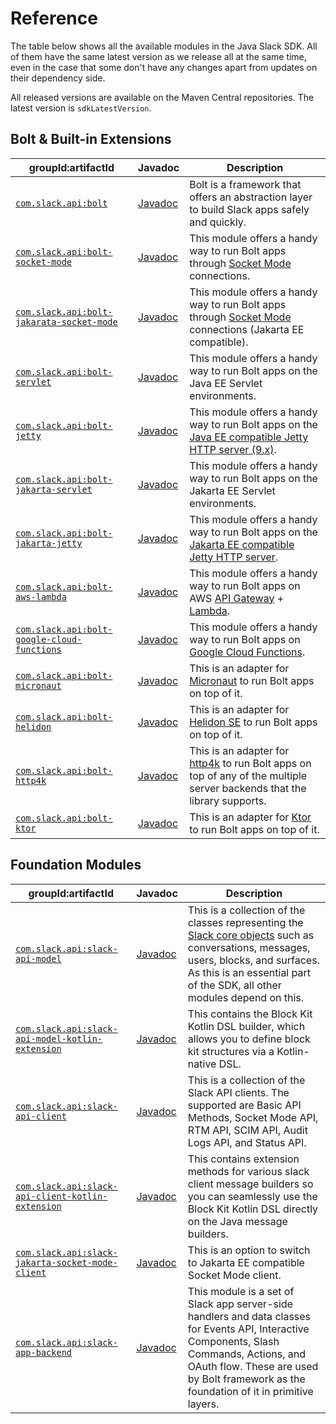 # Reference

The table below shows all the available modules in the Java Slack SDK. All of them have the same latest version as we release all at the same time, even in the case that some don't have any changes apart from updates on their dependency side.

All released versions are available on the Maven Central repositories. The latest version is `sdkLatestVersion`.

## Bolt & Built-in Extensions

| groupId:artifactId                                                                                                                     | Javadoc                                                                                                                                                                                                            | Description                                                                                                                                           |
|----------------------------------------------------------------------------------------------------------------------------------------|--------------------------------------------------------------------------------------------------------------------------------------------------------------------------------------------------------------------|-------------------------------------------------------------------------------------------------------------------------------------------------------|
| [`com.slack.api:bolt`](https://search.maven.org/search?q=g:com.slack.api%20AND%20a:bolt)                                               | [Javadoc](https://oss.sonatype.org/service/local/repositories/releases/archive/com/slack/api/bolt/sdkLatestVersion/bolt-sdkLatestVersion-javadoc.jar/!/index.html#package)                                         | Bolt is a framework that offers an abstraction layer to build Slack apps safely and quickly.                                                          |
| [`com.slack.api:bolt-socket-mode`](https://search.maven.org/search?q=g:com.slack.api%20AND%20a:bolt-socket-mode)                       | [Javadoc](https://oss.sonatype.org/service/local/repositories/releases/archive/com/slack/api/bolt-socket-mode/sdkLatestVersion/bolt-socket-mode-sdkLatestVersion-javadoc.jar/!/index.html#package)                 | This module offers a handy way to run Bolt apps through [Socket Mode](https://api.slack.com/) connections.                                            |
| [`com.slack.api:bolt-jakarata-socket-mode`](https://search.maven.org/search?q=g:com.slack.api%20AND%20a:bolt-jakarta-socket-mode)      | [Javadoc](https://oss.sonatype.org/service/local/repositories/releases/archive/com/slack/api/bolt-jakarta-socket-mode/sdkLatestVersion/bolt-jakarta-socket-mode-sdkLatestVersion-javadoc.jar/!/index.html#package) | This module offers a handy way to run Bolt apps through [Socket Mode](https://api.slack.com/) connections (Jakarta EE compatible).                    |
| [`com.slack.api:bolt-servlet`](https://search.maven.org/search?q=g:com.slack.api%20AND%20a:bolt-servlet)                               | [Javadoc](https://oss.sonatype.org/service/local/repositories/releases/archive/com/slack/api/bolt-servlet/sdkLatestVersion/bolt-servlet-sdkLatestVersion-javadoc.jar/!/index.html)                                 | This module offers a handy way to run Bolt apps on the Java EE Servlet environments.                                                                  |
| [`com.slack.api:bolt-jetty`](https://search.maven.org/search?q=g:com.slack.api%20AND%20a:bolt-jetty)                                   | [Javadoc](https://oss.sonatype.org/service/local/repositories/releases/archive/com/slack/api/bolt-jetty/sdkLatestVersion/bolt-jetty-sdkLatestVersion-javadoc.jar/!/index.html)                                     | This module offers a handy way to run Bolt apps on the [Java EE compatible Jetty HTTP server (9.x)](https://www.eclipse.org/jetty/).                  |
| [`com.slack.api:bolt-jakarta-servlet`](https://search.maven.org/search?q=g:com.slack.api%20AND%20a:bolt-jakarta-servlet)               | [Javadoc](https://oss.sonatype.org/service/local/repositories/releases/archive/com/slack/api/bolt-jakarta-servlet/sdkLatestVersion/bolt-jakarta-servlet-sdkLatestVersion-javadoc.jar/!/index.html)                 | This module offers a handy way to run Bolt apps on the Jakarta EE Servlet environments.                                                               |
| [`com.slack.api:bolt-jakarta-jetty`](https://search.maven.org/search?q=g:com.slack.api%20AND%20a:bolt-jakarta-jetty)                   | [Javadoc](https://oss.sonatype.org/service/local/repositories/releases/archive/com/slack/api/bolt-jakarta-jetty/sdkLatestVersion/bolt-jakarta-jetty-sdkLatestVersion-javadoc.jar/!/index.html)                     | This module offers a handy way to run Bolt apps on the [Jakarta EE compatible Jetty HTTP server](https://www.eclipse.org/jetty/).                     |
| [`com.slack.api:bolt-aws-lambda`](https://search.maven.org/search?q=g:com.slack.api%20AND%20a:bolt-aws-lambda)                         | [Javadoc](https://oss.sonatype.org/service/local/repositories/releases/archive/com/slack/api/bolt-aws-lambda/sdkLatestVersion/bolt-aws-lambda-sdkLatestVersion-javadoc.jar/!/index.html)                           | This module offers a handy way to run Bolt apps on AWS [API Gateway](https://aws.amazon.com/api-gateway/) + [Lambda](https://aws.amazon.com/lambda/). |
| [`com.slack.api:bolt-google-cloud-functions`](https://search.maven.org/search?q=g:com.slack.api%20AND%20a:bolt-google-cloud-functions) | [Javadoc](https://oss.sonatype.org/service/local/repositories/releases/archive/com/slack/api/bolt-google-cloud-functions/sdkLatestVersion/bolt-google-cloud-functions-sdkLatestVersion-javadoc.jar/!/index.html)   | This module offers a handy way to run Bolt apps on [Google Cloud Functions](https://cloud.google.com/functions).                                      |
| [`com.slack.api:bolt-micronaut`](https://search.maven.org/search?q=g:com.slack.api%20AND%20a:bolt-micronaut)                           | [Javadoc](https://oss.sonatype.org/service/local/repositories/releases/archive/com/slack/api/bolt-micronaut/sdkLatestVersion/bolt-micronaut-sdkLatestVersion-javadoc.jar/!/index.html)                             | This is an adapter for [Micronaut](https://micronaut.io/) to run Bolt apps on top of it.                                                              |
| [`com.slack.api:bolt-helidon`](https://search.maven.org/search?q=g:com.slack.api%20AND%20a:bolt-helidon)                               | [Javadoc](https://oss.sonatype.org/service/local/repositories/releases/archive/com/slack/api/bolt-helidon/sdkLatestVersion/bolt-helidon-sdkLatestVersion-javadoc.jar/!/index.html)                                 | This is an adapter for [Helidon SE](https://helidon.io/docs/latest/) to run Bolt apps on top of it.                                                   |
| [`com.slack.api:bolt-http4k`](https://search.maven.org/search?q=g:com.slack.api%20AND%20a:bolt-http4k)                                 | [Javadoc](https://oss.sonatype.org/service/local/repositories/releases/archive/com/slack/api/bolt-http4k/sdkLatestVersion/bolt-http4k-sdkLatestVersion-javadoc.jar/!/index.html)                                   | This is an adapter for [http4k](https://http4k.org/) to run Bolt apps on top of any of the multiple server backends that the library supports.        |
| [`com.slack.api:bolt-ktor`](https://search.maven.org/search?q=g:com.slack.api%20AND%20a:bolt-ktor)                                     | [Javadoc](https://oss.sonatype.org/service/local/repositories/releases/archive/com/slack/api/bolt-ktor/sdkLatestVersion/bolt-ktor-sdkLatestVersion-javadoc.jar/!/index.html)                                       | This is an adapter for [Ktor](https://ktor.io/) to run Bolt apps on top of it.                                                                        |

## Foundation Modules

| groupId:artifactId                                                                                                                                 |Javadoc| Description                                                                                                                                                                                                                                     |
|----------------------------------------------------------------------------------------------------------------------------------------------------|---|-------------------------------------------------------------------------------------------------------------------------------------------------------------------------------------------------------------------------------------------------|
| [`com.slack.api:slack-api-model`](https://search.maven.org/search?q=g:com.slack.api%20AND%20a:slack-api-model)                                     | [Javadoc](https://oss.sonatype.org/service/local/repositories/releases/archive/com/slack/api/slack-api-model/sdkLatestVersion/slack-api-model-sdkLatestVersion-javadoc.jar/!/index.html)| This is a collection of the classes representing the [Slack core objects](https://api.slack.com/types) such as conversations, messages, users, blocks, and surfaces. As this is an essential part of the SDK, all other modules depend on this. |
| [`com.slack.api:slack-api-model-kotlin-extension`](https://search.maven.org/search?q=g:com.slack.api%20AND%20a:slack-api-model-kotlin-extension)   | [Javadoc](https://oss.sonatype.org/service/local/repositories/releases/archive/com/slack/api/slack-api-model-kotlin-extension/sdkLatestVersion/slack-api-model-kotlin-extension-sdkLatestVersion-javadoc.jar/!/index.html)| This contains the Block Kit Kotlin DSL builder, which allows you to define block kit structures via a Kotlin-native DSL.                                                                                                                        |
| [`com.slack.api:slack-api-client`](https://search.maven.org/search?q=g:com.slack.api%20AND%20a:slack-api-client)                                   | [Javadoc](https://oss.sonatype.org/service/local/repositories/releases/archive/com/slack/api/slack-api-client/sdkLatestVersion/slack-api-client-sdkLatestVersion-javadoc.jar/!/index.html)| This is a collection of the Slack API clients. The supported are Basic API Methods, Socket Mode API, RTM API, SCIM API, Audit Logs API, and Status API.                                                                                         |
| [`com.slack.api:slack-api-client-kotlin-extension`](https://search.maven.org/search?q=g:com.slack.api%20AND%20a:slack-api-client-kotlin-extension) | [Javadoc](https://oss.sonatype.org/service/local/repositories/releases/archive/com/slack/api/slack-api-client-kotlin-extension/sdkLatestVersion/slack-api-client-kotlin-extension-sdkLatestVersion-javadoc.jar/!/index.html)| This contains extension methods for various slack client message builders so you can seamlessly use the Block Kit Kotlin DSL directly on the Java message builders.                                                                             |
| [`com.slack.api:slack-jakarta-socket-mode-client`](https://search.maven.org/search?q=g:com.slack.api%20AND%20a:slack-jakarta-socket-mode-client)   | [Javadoc](https://oss.sonatype.org/service/local/repositories/releases/archive/com/slack/api/slack-jakarta-socket-mode-client/sdkLatestVersion/slack-jakarta-socket-mode-client-sdkLatestVersion-javadoc.jar/!/index.html)| This is an option to switch to Jakarta EE compatible Socket Mode client.|
| [`com.slack.api:slack-app-backend`](https://search.maven.org/search?q=g:com.slack.api%20AND%20a:slack-app-backend)                                 | [Javadoc](https://oss.sonatype.org/service/local/repositories/releases/archive/com/slack/api/slack-app-backend/sdkLatestVersion/slack-app-backend-sdkLatestVersion-javadoc.jar/!/index.html)| This module is a set of Slack app server-side handlers and data classes for Events API, Interactive Components, Slash Commands, Actions, and OAuth flow. These are used by Bolt framework as the foundation of it in primitive layers.          |